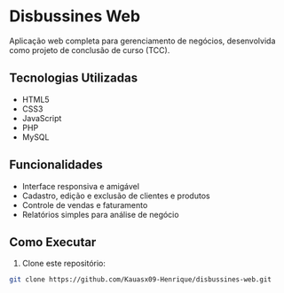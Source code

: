 # Disbussines Web

Aplicação web completa para gerenciamento de negócios, desenvolvida como projeto de conclusão de curso (TCC). 

## Tecnologias Utilizadas

- HTML5  
- CSS3  
- JavaScript  
- PHP  
- MySQL  

## Funcionalidades

- Interface responsiva e amigável  
- Cadastro, edição e exclusão de clientes e produtos  
- Controle de vendas e faturamento  
- Relatórios simples para análise de negócio  

## Como Executar

1. Clone este repositório:  
```bash
git clone https://github.com/Kauasx09-Henrique/disbussines-web.git
